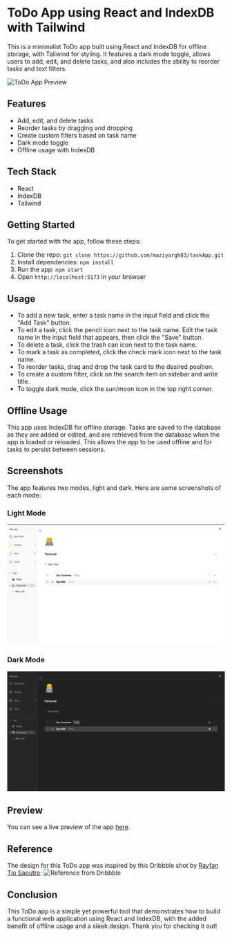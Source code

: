 # ToDo App using React and IndexDB with Tailwind

This is a minimalist ToDo app built using React and IndexDB for offline storage, with Tailwind for styling. It features a dark mode toggle, allows users to add, edit, and delete tasks, and also includes the ability to reorder tasks and text filters.

![ToDo App Preview](https://media.giphy.com/media/gQbu1bOLd4v6sZBCW8/giphy.gif)

## Features

- Add, edit, and delete tasks
- Reorder tasks by dragging and dropping
- Create custom filters based on task name
- Dark mode toggle
- Offline usage with IndexDB

## Tech Stack

- React
- IndexDB
- Tailwind

## Getting Started

To get started with the app, follow these steps:

1. Clone the repo: `git clone https://github.com/maziyargh83/taskApp.git`
2. Install dependencies: `npm install`
3. Run the app: `npm start`
4. Open `http://localhost:5173` in your browser

## Usage

- To add a new task, enter a task name in the input field and click the "Add Task" button.
- To edit a task, click the pencil icon next to the task name. Edit the task name in the input field that appears, then click the "Save" button.
- To delete a task, click the trash can icon next to the task name.
- To mark a task as completed, click the check mark icon next to the task name.
- To reorder tasks, drag and drop the task card to the desired position.
- To create a custom filter, click on the search item on sidebar and write title.
- To toggle dark mode, click the sun/moon icon in the top right corner.

## Offline Usage

This app uses IndexDB for offline storage. Tasks are saved to the database as they are added or edited, and are retrieved from the database when the app is loaded or reloaded. This allows the app to be used offline and for tasks to persist between sessions.

## Screenshots

The app features two modes, light and dark. Here are some screenshots of each mode:

### Light Mode

![Light Mode](/screenshots/lightmode.png)

### Dark Mode

![Dark Mode](/screenshots/darkmode.png)

## Preview

You can see a live preview of the app [here](https://task-app-lemon.vercel.app/).

## Reference

The design for this ToDo app was inspired by this Dribbble shot by [Rayfan Tio Saputro](https://dribbble.com/rayfantio):
![Reference from Dribbble](https://cdn.dribbble.com/users/5084254/screenshots/19318949/media/bc4cc389fbe5a81106f07c63abc1e3b6.png)

## Conclusion

This ToDo app is a simple yet powerful tool that demonstrates how to build a functional web application using React and IndexDB, with the added benefit of offline usage and a sleek design. Thank you for checking it out!
